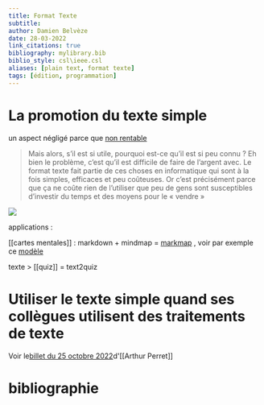```yaml
---
title: Format Texte
subtitle:
author: Damien Belvèze
date: 28-03-2022
link_citations: true
bibliography: mylibrary.bib
biblio_style: csl\ieee.csl
aliases: [plain text, format texte]
tags: [édition, programmation]
---
```



# La promotion du texte simple

un aspect négligé parce que [non rentable](https://www.arthurperret.fr/veille/2022-02-09-de-l-importance-de-vendre-le-format-texte.html)

>Mais alors, s’il est si utile, pourquoi est-ce qu’il est si peu connu ? Eh bien le problème, c’est qu’il est difficile de faire de l’argent avec. Le format texte fait partie de ces choses en informatique qui sont à la fois simples, efficaces et peu coûteuses. Or c’est précisément parce que ça ne coûte rien de l’utiliser que peu de gens sont susceptibles d’investir du temps et des moyens pour le « vendre »


![](plain_text.png)

applications : 

[[cartes mentales]] : markdown + mindmap = [markmap](https://markmap.js.org/) , voir par exemple ce [modèle](https://gist.github.com/eyssette/11cfb40e0a9a52804c6c5528121ada25)

texte > [[quiz]] = text2quiz

# Utiliser le texte simple quand ses collègues utilisent des traitements de texte

Voir le[billet du 25 octobre 2022](https://www.arthurperret.fr/blog/2022-10-25-markdown-traitement-de-texte-methode-pour-collaborer.html)d'[[Arthur Perret]]

# bibliographie

